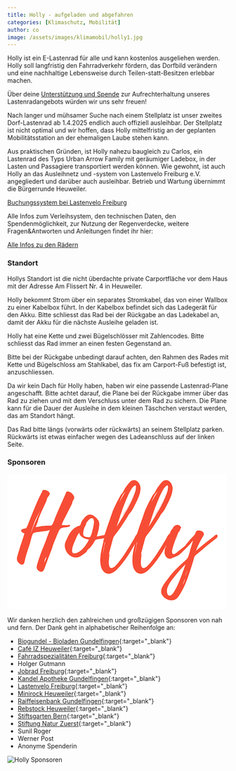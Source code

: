 ```yaml
---
title: Holly - aufgeladen und abgefahren
categories: [Klimaschutz, Mobilität]
author: co
image: /assets/images/klimamobil/holly1.jpg
---
```


Holly ist ein E-Lastenrad für alle und kann kostenlos ausgeliehen werden. Holly soll langfristig den Fahrradverkehr fördern, das Dorfbild verändern und eine nachhaltige Lebensweise durch Teilen-statt-Besitzen erlebbar machen.

Über deine [Unterstützung und Spende](/infos-lastenraeder#spenden) zur Aufrechterhaltung unseres Lastenradangebots würden wir uns sehr freuen!

Nach langer und mühsamer Suche nach einem Stellplatz ist unser zweites Dorf-Lastenrad ab 1.4.2025 endlich auch offiziell ausleihbar.
Der Stellplatz ist nicht optimal und wir hoffen, dass Holly mittelfristig an der geplanten Mobilitätsstation an der ehemaligen Laube stehen kann.

Aus praktischen Gründen, ist Holly nahezu baugleich zu Carlos, ein Lastenrad des Typs Urban Arrow Family mit geräumiger Ladebox, in der Lasten und Passagiere transportiert werden können. Wie gewohnt, ist auch Holly an das Ausleihnetz und -system von Lastenvelo Freiburg e.V. angegliedert und darüber auch ausleihbar. Betrieb und Wartung übernimmt die Bürgerrunde Heuweiler.

<a class="btn btn-success" href="https://www.lastenvelofreiburg.de/ausleihen-lastenvelo-42/" role="button" target="_blank">Buchungssystem bei Lastenvelo Freiburg</a>

Alle Infos zum Verleihsystem, den technischen Daten, den Spendenmöglichkeit, zur Nutzung der Regenverdecke, weitere Fragen&Antworten und Anleitungen findet ihr hier:

<a class="btn btn-success" href="/infos-lastenraeder" role="button" target="_blank">Alle Infos zu den Rädern</a>

### Standort

Hollys Standort ist die nicht überdachte private Carportfläche vor dem Haus mit der Adresse Am Flissert Nr. 4 in Heuweiler.

Holly bekommt Strom über ein separates Stromkabel, das von einer Wallbox zu einer Kabelbox führt. In der Kabelbox befindet sich das Ladegerät für den Akku. Bitte schliesst das Rad bei der Rückgabe an das Ladekabel an, damit der Akku für die nächste Ausleihe geladen ist.

Holly hat eine Kette und zwei Bügelschlösser mit Zahlencodes. Bitte schliesst das Rad immer an einen festen Gegenstand an.

Bitte bei der Rückgabe unbedingt darauf achten, den Rahmen des Rades mit Kette und Bügelschloss am Stahlkabel, das fix am Carport-Fuß befestigt ist, anzuschliessen.

Da wir kein Dach für Holly haben, haben wir eine passende Lastenrad-Plane angeschafft. Bitte achtet darauf, die Plane bei der Rückgabe immer über das Rad zu ziehen und mit dem Verschluss unter dem Rad zu sichern. Die Plane kann für die Dauer der Ausleihe in dem kleinen Täschchen verstaut werden, das am Standort hängt.

Das Rad bitte längs (vorwärts oder rückwärts) an seinem Stellplatz parken. Rückwärts ist etwas einfacher wegen des Ladeanschluss auf der linken Seite.

### Sponsoren

![Holly](/assets/images/klimamobil/holly.png "Holly")

Wir danken herzlich den zahlreichen und großzügigen Sponsoren von nah und fern. Der Dank geht in alphabetischer Reihenfolge an:

- [Biogundel - Bioladen Gundelfingen](https://www.biogundel.de/){:target="\_blank"}
- [Café IZ Heuweiler](https://cafe-iz.de/){:target="\_blank"}
- [Fahrradspezialitäten Freiburg](https://fahrradspezialitaeten.com/home.html){:target="\_blank"}
- Holger Gutmann
- [Jobrad Freiburg](https://jobrad.de/){:target="\_blank"}
- [Kandel Apotheke Gundelfingen](https://www.gundelfingen-apotheke.de/){:target="\_blank"}
- [Lastenvelo Freiburg](https://www.lastenvelofreiburg.de/){:target="\_blank"}
- [Minirock Heuweiler](https://www.minirock.rocks/){:target="\_blank"}
- [Raiffeisenbank Gundelfingen](https://www.raiffeisenbank-im-breisgau.de/homepage.html){:target="\_blank"}
- [Rebstock Heuweiler](https://www.rebstock-heuweiler.de/){:target="\_blank"}
- [Stiftsgarten Bern](https://stiftsgarten.ch/){:target="\_blank"}
- [Stiftung Natur Zuerst](https://www.natur-zuerst.de/){:target="\_blank"}
- Sunil Roger
- Werner Post
- Anonyme Spenderin

![Holly Sponsoren](/assets/images/klimamobil/holly-sponsoren.png "Holly Sonsoren")
